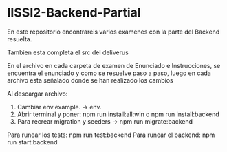 # IISSI2-Backend-Partial

En este repositorio encontrareis varios examenes con la parte del Backend resuelta.

Tambien esta completa el src del deliverus

En el archivo en cada carpeta de examen de Enunciado e Instrucciones, se encuentra el enunciado y como se resuelve paso a paso, luego en cada archivo esta señalado donde se han realizado los cambios

Al descargar archivo:
1. Cambiar env.example. -> env.
2. Abrir terminal y poner: npm run install:all:win o npm run install:backend
3. Para recrear migration y seeders -> npm run migrate:backend

Para runear los tests: npm run test:backend
Para runear el backend: npm run start:backend